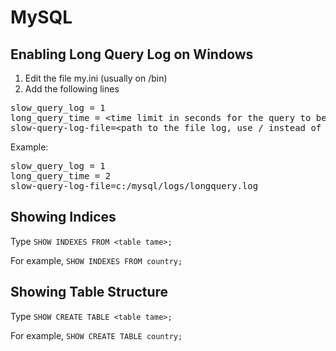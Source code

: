 # MySQL

## Enabling Long Query Log on Windows
1. Edit the file my.ini (usually on <mysql instalation folder>/bin)
2. Add the following lines  

<pre>
slow_query_log = 1
long_query_time = &lt;time limit in seconds for the query to be logged\&gt;
slow-query-log-file=&lt;path to the file log, use / instead of \&gt;
</pre>

Example:

<pre>
slow_query_log = 1
long_query_time = 2
slow-query-log-file=c:/mysql/logs/longquery.log
</pre>

## Showing Indices
Type `SHOW INDEXES FROM <table tame>;`

For example, `SHOW INDEXES FROM country;`

## Showing Table Structure
Type `SHOW CREATE TABLE <table tame>;`

For example, `SHOW CREATE TABLE country;`

